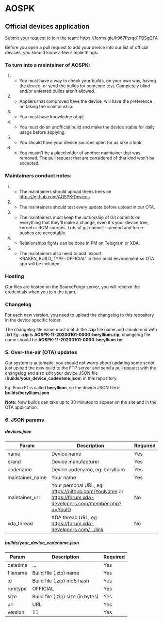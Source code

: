 # AOSPK
## Official devices application

Submit your request to join the team: https://forms.gle/k967Pzrqd1PBSqQTA

Before you open a pull request to add your device into our list of official devices, you should know a few simple things:

### To turn into a maintainer of AOSPK:
1. - You must have a way to check your builds, on your own way, having the device, or send the builds for someone test. Completely blind and/or untested builds aren't allowed.
2. - Appliers that comproved have the device, will have the preference on taking the maintainship.
3. - You must have knowledge of git.
4. - You must do an unofficial build and make the device stable for daily usage before applying.
5. - You should have your device sources open for us take a look.
6. - You mustn't be a placeholder of another maintainer that was removed. The pull request that are considered of that kind won't be accepted.

### Maintainers conduct notes:
1. - The maintainers should upload theirs trees on https://github.com/AOSPK-Devices
2. - The maintainers should test every update before upload in our OTA.
3. - The maintainers must keep the authorship of Git commits on everything that they'll make a change, even it's your device tree, kernel or ROM sources. Lots of git commit --amend and force-pushes are acceptable.
4. - Relationships fights can be done in PM on Telegram or XDA.
5. - The maintainers also need to add 'export KRAKEN_BUILD_TYPE=OFFICIAL' in their build environment so OTA app will be included.

### Hosting
Our files are hosted on the SourceForge server, you will receive the credentials when you join the team.

### Changelog
For each new version, you need to upload the changelog to this repository in the device specific folder.

The changelog file name must match the **.zip** file name and should end with **.txt**
Eg: **.zip** is **AOSPK-11-20200101-0000-beryllium.zip**, changelog file name should be **AOSPK-11-20200101-0000-beryllium.txt**

### 5. Over-the-air (OTA) updates
Our system is automatic, you should not worry about updating some script, just upload the new build to the FTP server and send a pull request with the changelog and also edit your device JSON file (**builds/your_device_codename.json**) in this repository.

Eg: Poco F1 is called **beryllium**, so the device JSON file is **builds/beryllium.json**

**Note:** New builds can take up to 30 minutes to appear on the site and in the OTA application.

### 6. JSON params

##### devices.json
| Param | Description | Required |
|--|--|--|
| name | Device name | Yes |
| brand | Device manufacturer | Yes |
| codename | Device codename, eg: beryllium | Yes |
| maintainer_name | Your name | Yes |
| maintainer_url | Your personal URL, eg: https://github.com/YouName or https://forum.xda-developers.com/member.php?u=YouID | No  |
| xda_thread | XDA thread URL, eg: https://forum.xda-developers.com/.../link | No |

##### builds/your_device_codename.json
| Param | Description | Required |
|--|--|--|
| datetime | ... | Yes |
| filename | Build file (.zip) name | Yes |
| id | Build file (.zip) md5 hash | Yes |
| romtype | OFFICIAL | Yes |
| size | Build file (.zip) size (in bytes) | Yes |
| url | URL | Yes |
| version | 11 | Yes |

